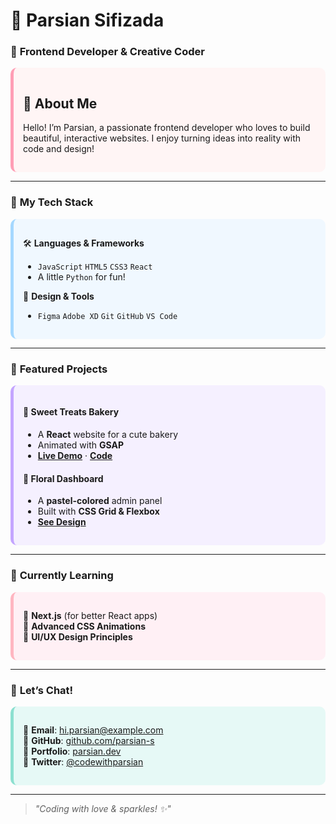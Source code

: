 # 🌸 **Parsian Sifizada**  
### 💖 **Frontend Developer & Creative Coder**  

<div style="background: #FFF5F5; padding: 15px; border-radius: 10px; border-left: 5px solid #FF9EB5;">  

## 🎀 **About Me**  
Hello! I’m Parsian, a passionate frontend developer who loves to build beautiful, interactive websites. I enjoy turning ideas into reality with code and design!  

</div>  

---

### 🌈 **My Tech Stack**  

<div style="background: #F0F8FF; padding: 15px; border-radius: 10px; border-left: 5px solid #A5D8FF;">  

🛠 **Languages & Frameworks**  
- `JavaScript` `HTML5` `CSS3` `React`  
- A little `Python` for fun!  

🎨 **Design & Tools**  
- `Figma` `Adobe XD` `Git` `GitHub` `VS Code`  

</div>  

---

### 💫 **Featured Projects**  

<div style="background: #F5F0FF; padding: 15px; border-radius: 10px; border-left: 5px solid #C4A5FF;">  

#### 🧁 **Sweet Treats Bakery**  
- A **React** website for a cute bakery  
- Animated with **GSAP**  
- **[Live Demo](https://...)** · **[Code](https://...)**  

#### 🌸 **Floral Dashboard**  
- A **pastel-colored** admin panel  
- Built with **CSS Grid & Flexbox**  
- **[See Design](https://...)**  

</div>  

---

### 📝 **Currently Learning**  

<div style="background: #FFF0F5; padding: 15px; border-radius: 10px; border-left: 5px solid #FFB6C1;">  

🌱 **Next.js** (for better React apps)  
🌱 **Advanced CSS Animations**  
🌱 **UI/UX Design Principles**  

</div>  

---

### 📩 **Let’s Chat!**  

<div style="background: #E6F9F6; padding: 15px; border-radius: 10px; border-left: 5px solid #8CE0D0;">  

📧 **Email**: hi.parsian@example.com  
💖 **GitHub**: [github.com/parsian-s](https://...)  
🎀 **Portfolio**: [parsian.dev](https://...)  
💌 **Twitter**: [@codewithparsian](https://...)  

</div>  

---

> *"Coding with love & sparkles! ✨"*  
